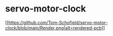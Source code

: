 # servo-motor-clock

[[https://github.com/Tom-Schofield/servo-motor-clock/blob/main/Render.png|alt=rendered-pcb]]
